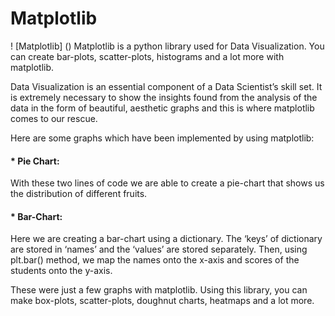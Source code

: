 # Matplotlib

! [Matplotlib] ()
Matplotlib is a python library used for Data Visualization. You can create bar-plots, scatter-plots, histograms and a lot more with matplotlib.

Data Visualization is an essential component of a Data Scientist’s skill set. It is extremely necessary to show the insights found from the analysis of the data in the form of beautiful, aesthetic graphs and this is where matplotlib comes to our rescue.

Here are some graphs which have been implemented by using matplotlib:

#### * Pie Chart:
With these two lines of code we are able to create a pie-chart that shows us the distribution of different fruits.

#### * Bar-Chart:
Here we are creating a bar-chart using a dictionary. The ‘keys’ of dictionary are stored in ‘names’ and the ‘values’ are stored separately. Then, using plt.bar() method, we map the names onto the x-axis and scores of the students onto the y-axis.



These were just a few graphs with matplotlib. Using this library, you can make box-plots, scatter-plots, doughnut charts, heatmaps and a lot more.
